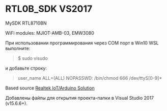 # RTL0B_SDK VS2017
MySDK RTL8710BN

WiFi modules: MJIOT-AMB-03, EMW3080

При использовании программирования через COM порт в Win10 WSL выполните:
>$ sudo visudo

и добавьте строку:

>user_name ALL=(ALL) NOPASSWD: /bin/chmod 666 /dev/ttyS[0-9]*
 
Based source [Realtek IoT/Arduino Solution](https://www.amebaiot.com/en/ameba-sdk-download)

Добавлены файлы для открытия проекта-папки в Visual Studio 2017 (v15.6.6+).
